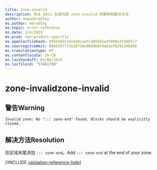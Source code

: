 ```yaml
---
title: zone-invalid
description: 有关 Docs 生成问题 zone-invalid 的解释和解决方法
author: meganbradley
ms.author: mbradley
ms.topic: error-reference
ms.date: 3/4/2019
ms.prod: non-product-specific
ms.openlocfilehash: 0f654d553dcb48cadfc305b91e4f809e3fa69fc7
ms.sourcegitcommit: 89eb357721b26710e00d9b8fdab3e7628c34bdb6
ms.translationtype: HT
ms.contentlocale: zh-CN
ms.lasthandoff: 03/06/2019
ms.locfileid: "57461709"
---
```

# <a name="zone-invalid"></a><span data-ttu-id="6982b-103">zone-invalid</span><span class="sxs-lookup"><span data-stu-id="6982b-103">zone-invalid</span></span>

## <a name="warning"></a><span data-ttu-id="6982b-104">警告</span><span class="sxs-lookup"><span data-stu-id="6982b-104">Warning</span></span>

`Invalid zone: No "::: zone-end" found. Blocks should be explicitly closed.`

## <a name="resolution"></a><span data-ttu-id="6982b-105">解决方法</span><span class="sxs-lookup"><span data-stu-id="6982b-105">Resolution</span></span>

<span data-ttu-id="6982b-106">在区域末尾添加 `::: zone-end`。</span><span class="sxs-lookup"><span data-stu-id="6982b-106">Add `::: zone-end` at the end of your zone.</span></span>

<!--make sure to add this file to your includes folder and verify the path-->
[!INCLUDE [validation-reference-help](includes/validation-reference-help.md)]
